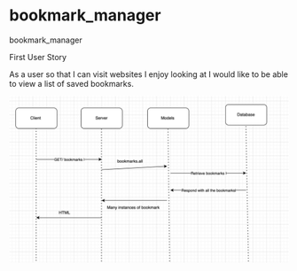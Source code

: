 # bookmark_manager
bookmark_manager


First User Story 

As a user so that I can visit websites I enjoy looking at I would like to be able to view a list of saved bookmarks. 

![Domain Model](UserStory1_DomainModel.png)
